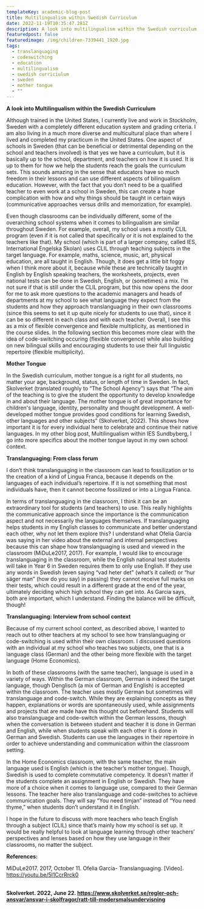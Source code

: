 ```yaml
---
templateKey: academic-blog-post
title: Multilingualism within Swedish Curriculum
date: 2022-11-19T10:35:47.281Z
description: A look into multilingualism within the Swedish curriculum
featuredpost: false
featuredimage: /img/children-7339441_1920.jpg
tags:
  - translanguaging
  - codeswitching
  - education
  - multilingualism
  - swedish curriciulum
  - sweden
  - mother tongue
  - ""
---
```

**A﻿ look into Multilingualism within the Swedish Curriculum**

Although trained in the United States, I currently live and work in Stockholm, Sweden with a completely different education system and grading criteria. I am also living in a much more diverse and multicultural place than where I lived and completed my practicum in the United States. One aspect of schools in Sweden (that can be beneficial or detrimental depending on the school and teachers involved) is that yes we have a curriculum, but it is basically up to the school, department, and teachers on how it is used. It is up to them for how we help the students reach the goals the curriculum sets. This sounds amazing in the sense that educators have so much freedom in their lessons and can use different aspects of bilingualism education. However, with the fact that you don’t need to be a qualified teacher to even work at a school in Sweden, this can create a huge complication with how and why things should be taught in certain ways (communicative approaches versus drills and memorization, for example).



Even though classrooms can be individually different, some of the overarching school systems when it comes to bilingualism are similar throughout Sweden. For example, overall, my school uses a mostly CLIL program (even if it is not called that specifically or it is not explained to the teachers like that). My school (which is part of a larger company, called IES, International Engelska Skolan) uses CLIL through teaching subjects in the target language. For example, maths, science, music, art, physical education, are all taught in English. Though, it does get a little bit foggy when I think more about it, because while these are technically taught in English by English speaking teachers, the worksheets, projects, even national tests can be done in Swedish, English, or (sometimes) a mix. I’m not sure if that is still under the CLIL program, but this now opens the door for me to ask more questions to the academic managers and heads of departments at my school to see what language they expect from the students and how they approach translanguaging in their own classrooms (since this seems to set it up quite nicely for students to use that), since it can be so different in each class and with each teacher. Overall, I see this as a mix of flexible convergence and flexible multiplicity, as mentioned in the course slides. In the following section this becomes more clear with the idea of code-switching occuring (flexible convergence) while also building on new bilingual skills and encouraging students to use their full linguistic repertoire (flexible multiplicity).

**Mother Tongue**



In the Swedish curriculum, mother tongue is a right for all students, no matter your age, background, status, or length of time in Sweden. In fact, Skolverket (translated roughly to “The School Agency”) says that “The aim of the teaching is to give the student the opportunity to develop knowledge in and about their language. The mother tongue is of great importance for children's language, identity, personality and thought development. A well-developed mother tongue provides good conditions for learning Swedish, other languages ​​and other subjects” (Skolverket, 2022). This shows how important it is for every individual here to celebrate and continue their native languages. In my other blog post, Multilingualism within IES Sundbyberg, I go into more specifics about the mother tongue layout in my own school context.

**Translanguaging: From class forum**



I don’t think translanguaging in the classroom can lead to fossilization or to the creation of a kind of Lingua Franca, because it depends on the languages of each individual’s repertoire. If it is not something that most individuals have, then it cannot become fossilized or into a Lingua Franca.



In terms of translanguaging in the classroom, I think it can be an extraordinary tool for students (and teachers) to use. This really highlights the communicative approach since the importance is the communication aspect and not necessarily the languages themselves. If translanguaging helps students in my English classes to communicate and better understand each other, why not let them explore this? I understand what Ofelia Garcia was saying in her video about the external and internal perspectives because this can shape how translanguaging is used and viewed in the classroom (MiDuLe2017, 2017). For example, I would like to encourage translanguaging in the classroom, while the English national test students will take in Year 6 in Sweden requires them to only use English. If they use any words in Swedish (even saying “vad heter det” (what’s it called) or “hur säger man” (how do you say) in passing) they cannot receive full marks on their tests, which could result in a different grade at the end of the year, ultimately deciding which high school they can get into. As Garcia says, both are important, which I understand. Finding the balance will be difficult, though!



**Translanguaging: Interview from school context**



Because of my current school context, as described above, I wanted to reach out to other teachers at my school to see how translanguaging or code-switching is used within their own classroom. I discussed questions with an individual at my school who teaches two subjects, one that is a language class (German) and the other being more flexible with the target language (Home Economics).



In both of these classrooms (with the same teacher), language is used in a variety of ways. Within the German classroom, German is indeed the target language, though Denglisch (a mix of German and English) is accepted within the classroom. The teacher uses mostly German but sometimes will translanguage and code-switch. While they are explaining concepts as they happen, explanations or words are spontaneously used, while assignments and projects that are made have this thought out beforehand. Students will also translanguage and code-switch within the German lessons, though when the conversation is between student and teacher it is done in German and English, while when students speak with each other it is done in German and Swedish. Students can use the languages in their repertoire in order to achieve understanding and communication within the classroom setting.



In the Home Economics classroom, with the same teacher, the main language used is English (which is the teacher’s mother tongue). Though, Swedish is used to complete commutative competency. It doesn’t matter if the students complete an assignment in English or Swedish. They have more of a choice when it comes to language use, compared to their German lessons. The teacher here also translanguage and code-switches to achieve communication goals. They will say “You need timjan” instead of “You need thyme,” when students don’t understand it in English.



I hope in the future to discuss with more teachers who teach English through a subject (CLIL) since that’s mainly how my school is set up. It would be really helpful to look at language learning through other teachers’ perspectives and lenses based on how they use language in their classrooms, no matter the subject.



**References:**

MiDuLe2017. 2017, October 11. Ofelia Garcia- Translanguaging. \[Video]. <https://youtu.be/5l1CcrRrck0>

**\
Skolverket. 2022, June 22. <https://www.skolverket.se/regler-och-ansvar/ansvar-i-skolfragor/ratt-till-modersmalsundervisning>**